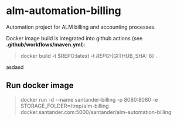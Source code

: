 # alm-automation-billing

Automation project for ALM billing and accounting processes.

Docker image build is integrated into github actions (see __.github/workflows/maven.yml__):

> docker build -t $REPO:latest -t $REPO:${GITHUB_SHA::8} .


asdasd 

## Run docker image

> docker run -d --name santander-billing -p 8080:8080 -e STORAGE_FOLDER=/tmp/alm-billing docker.santander.com:5000/santander/alm-automation-billing


